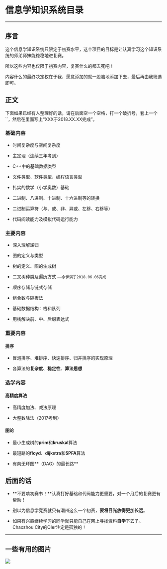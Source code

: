 ﻿# 信息学知识系统目录

---

## 序言

这个信息学知识系统只限定于初赛水平，这个项目的目标是让认真学习这个知识系统的师弟师妹能稳稳地进复赛。

所以这些内容也仅限于初赛内容，复赛什么的都去死吧！

内容什么的最终决定权在于我，愿意添加的就一股脑地添加下去，最后再由我筛选即可。

## 正文

下面如果已经有人整理好的话，请在后面空一个空格，打一个破折号，套上一个``，然后在里面写上“XXX于2018.XX.XX完成”。

### 基础内容

- 时间复杂度与空间复杂度

- 主定理（连续三年考到）

- C++中的基础数据类型

- 文件类型、软件类型、编程语言类型

- 扎实的数学（小学奥数）基础

- 二进制、八进制、十进制、十六进制等的转换

- 二进制运算符（与、或、非、异或、左移、右移等）

- 代码阅读能力及模拟代码运行能力

### 主要内容

- 深入理解递归

- 图的定义与类型

- 树的定义、图的生成树

- 二叉树种类及遍历方式 `——佘伊淇于2018.06.06完成`

- 顺序存储与链式存储

- 组合数与隔板法

- 基础数据结构：栈和队列

- 用栈解决前、中、后缀表达式

### 重要内容

#### 排序

- 冒泡排序、堆排序、快速排序、归并排序的实现原理

- 各算法的**复杂度**、**稳定性**、**算法思想**

### 选学内容

#### 高精度算法

- 高精度加法、减法原理

- 大整数除法（2017考到）

#### 图论

- 最小生成树的**prim**和**kruskal**算法

- 最短路的**floyd**、**dijkstra**和**SPFA**算法

- 有向无环图**（DAG）的最长路**

## 后面的话

- **不要啃初赛书！**认真打好基础和代码能力更重要，对一个月后的复赛更有帮助！

- 别以为信息学竞赛就只有潮州这么一个初赛，**要将目光放得更加长远**。

- 如果有兴趣继续学习的同学就只能自己在网上寻找资料**自学**下去了。Chaozhou City的OIer注定是孤独的！

---

## 一些有用的图片

![][1]

  [1]: https://oierslife.files.wordpress.com/2017/10/acrord32_2017-10-08_21-38-10.png